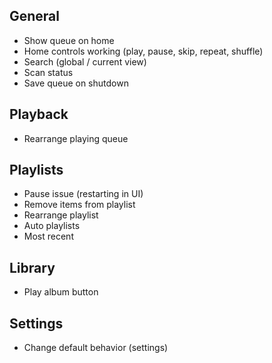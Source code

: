 ## General
* Show queue on home
* Home controls working (play, pause, skip, repeat, shuffle)
* Search (global / current view)
* Scan status
* Save queue on shutdown

## Playback
* Rearrange playing queue

## Playlists
* Pause issue (restarting in UI)
* Remove items from playlist
* Rearrange playlist
* Auto playlists
 * Most recent

## Library
* Play album button

## Settings
* Change default behavior (settings)
